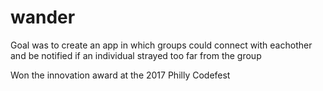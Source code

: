 # wander

Goal was to create an app in which groups could connect with eachother and be notified if an individual strayed too far from the group

Won the innovation award at the 2017 Philly Codefest
